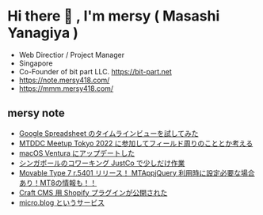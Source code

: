 # Hi there 👋 , I'm mersy ( Masashi Yanagiya )

- Web Directior / Project Manager
- Singapore
- Co-Founder of bit part LLC. https://bit-part.net
- https://note.mersy418.com/
- https://mmm.mersy418.com/

## mersy note
<!-- BLOG-POST-LIST:START -->
- [Google Spreadsheet のタイムラインビューを試してみた](https://note.mersy418.com/article/google-spreadsheet-timeline-view?utm_source=feed)
- [MTDDC Meetup Tokyo 2022 に参加してフィールド周りのこととか考える](https://note.mersy418.com/article/mtddc-meetup-tokyo-2022?utm_source=feed)
- [macOS Ventura にアップデートした](https://note.mersy418.com/article/macos-ventura?utm_source=feed)
- [シンガポールのコワーキング JustCo で少しだけ作業](https://note.mersy418.com/article/work-from-justco?utm_source=feed)
- [Movable Type 7 r.5401 リリース！ MTAppjQuery 利用時に設定必要な場合あり！MT8の情報も！！](https://note.mersy418.com/article/movable-type-7-r-5401-mt8?utm_source=feed)
- [Craft CMS 用 Shopify プラグインが公開された](https://note.mersy418.com/article/craftcms-shopify-integration?utm_source=feed)
- [micro.blog というサービス](https://note.mersy418.com/article/micro-blog?utm_source=feed)
<!-- BLOG-POST-LIST:END -->
